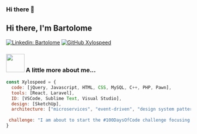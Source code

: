 ### Hi there 👋
<h2> Hi there, I'm Bartolome </h2>


[![Linkedin: Bartolome](https://img.shields.io/badge/-bartolome-blue?style=flat-square&logo=Linkedin&logoColor=white&link=https://www.linkedin.com/in/bartolomé-canitrot-2975891b9/)](https://www.linkedin.com/in/bartolomé-canitrot-2975891b9/)
[![GitHub Xylospeed](https://img.shields.io/github/followers/Xylospeed?label=follow&style=social)](https://github.com/Xylospeed)


### <img src="https://media.giphy.com/media/VgCDAzcKvsR6OM0uWg/giphy.gif" width="50"> A little more about me...  

```javascript
const Xylospeed = {
  code: [jQuery, Javascript, HTML, CSS, MySQL, C++, PHP, Pawn],
  tools: [React, Laravel],
  ID: [VSCode, Sublime Text, Visual Studio],
  design: [SketchUp],
  architecture: ["microservices", "event-driven", "design system pattern"],
  
 challenge: "I am about to start the #100DaysOfCode challenge focusing on React and JS"
}
```




